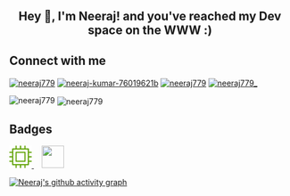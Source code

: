 <h2 align="center">Hey 👋, I'm Neeraj! and you've reached my Dev space on the WWW :)</h2>

## Connect with me</h3>
<p align="left">
<a href="https://www.hackerrank.com/neeraj779" target="blank"><img align="center" src="https://raw.githubusercontent.com/rahuldkjain/github-profile-readme-generator/master/src/images/icons/Social/hackerrank.svg" alt="neeraj779" height="30" width="40" /></a>
<a href="https://www.linkedin.com/in/neeraj779/" target="blank"><img align="center" src="https://raw.githubusercontent.com/rahuldkjain/github-profile-readme-generator/master/src/images/icons/Social/linked-in-alt.svg" alt="neeraj-kumar-76019621b" height="30" width="40" /></a>
<a href="https://twitter.com/neeraj_779" target="blank"><img align="center" src="https://raw.githubusercontent.com/rahuldkjain/github-profile-readme-generator/master/src/images/icons/Social/twitter.svg" alt="neeraj779" height="30" width="40" /></a>
<a href="https://instagram.com/neeraj779_" target="blank"><img align="center" src="https://raw.githubusercontent.com/rahuldkjain/github-profile-readme-generator/master/src/images/icons/Social/instagram.svg" alt="neeraj779_" height="30" width="40" /></a>
</p>

<p><img align="left" src="https://github-readme-stats.vercel.app/api/top-langs?username=neeraj779&show_icons=true&locale=en&layout=compact&bg_color=30,141E30,243B55&title_color=fff&text_color=fff" alt="neeraj779" /></p>

<p>&nbsp;<img align="center" src="https://github-readme-stats.vercel.app/api?username=neeraj779&show_icons=true&locale=en&bg_color=30,141E30,243B55&title_color=fff&text_color=fff" alt="neeraj779" /></p>

## Badges
<a href='https://docs.github.com/en/developers'><img src='https://raw.githubusercontent.com/acervenky/animated-github-badges/master/assets/devbadge.gif' width='40' height='40'>
</a> <a href='https://education.github.com/pack'><img src='https://user-images.githubusercontent.com/85169876/161389268-4036baa1-21f8-4007-adf3-3a5aaa9837ab.gif' width='40' height='40'></a> 


<!-- ACTIVITY GRAPH TRACKER -->
[![Neeraj's github activity graph](https://activity-graph.herokuapp.com/graph?username=neeraj779&theme=react-dark)](https://github.com/neeraj779/github-readme-activity-graph)
